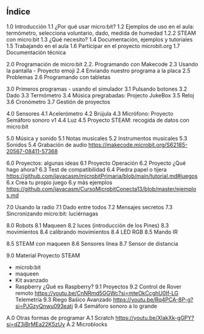 ## Índice

1.0 Introducción
1.1 ¿Por qué usar micro:bit?
1.2 Ejemplos de uso en el aula: termómetro, selecciona voluntario, dado, medida de humedad
1.2.2 STEAM con micro:bit
1.3 ¿Qué necesito?
1.4 Documentación, ejemplos y tutoriales
1.5 Trabajando en el aula
1.6 Participar en el proyecto microbit.org
1.7 Documentación técnica


2.0 Programación de micro:bit
2.2. Programando con Makecode
2.3 Usando la pantalla - Proyecto emoji
2.4 Enviando nuestro programa  a la placa
2.5 Problemas
2.6 Programando con tabletas 


3.0 Primeros programas - usando el simulador
3.1 Pulsando botones
3.2 Dado
3.3 Termómetro
3.4 Música pregrabadas:   Projecto JukeBox
3.5 Reloj
3.6 Cronómetro 
3.7 Gestión de proyectos


4.0 Sensores
4.1 Acelerómetro
4.2 Brújula
4.3 Micrófono: Proyecto Semáforo sonoro v1
4.4 Luz
4.5 Proyecto STEAM: recogida de datos con micro:bit

5.0 Música y sonido
5.1 Notas musicales
5.2 Instrumentos musicales
5.3 Sonidos
5.4 Grabación de audio https://makecode.microbit.org/S62185-20567-08411-57368

6.0 Proyectos: algunas ideas
6.1 Proyecto Operación 
6.2 Proyecto ¿Qué hago ahora?
6.3 Test de compatibilidad
6.4 Piedra papel o tijera https://github.com/javacasm/microbitPrimaria/blob/main/tutorial.md#juegos
6.x Crea tu propio juego
6.y más ejemplos  https://github.com/javacasm/CursoMicrobitConecta13/blob/master/ejemplos.md

7.0 Usando la radio
7.1 Dado entre todos
7.2 Mensajes secretos
7.3 Sincronizando micro:bit: luciérnagas

8.0 Robots
8.1 Maqueen
8.2 luces (introducción de los Pines)
8.3 movimientos
	8.4 calibrando movimientos
8.4 LED RGB
8.5 Mando IR

8.5 STEAM con maqueen
8.6 Sensores línea
8.7 Sensor de distancia

9.0 Material Proyecto STEAM
* microb:bit
* maqueen
* Kit avanzado
* Raspberry ¿Qué es Raspberry?
9.1 Proyectos
9.2 Control de Rover remoto https://youtu.be/CnNRmd5GGWc?si=mteOkCcghU0If-LG
	Telemetría
9.3 Riego 
	Baśico
	Avanzado https://youtu.be/Rq4PCA-8P-g?si=PJGzyQnwu093eatj
9.4 Semáforo sonoro a lo grande

A.0 Otras formas de programar
A.1 Scratch  https://youtu.be/XlakXk-gGPY?si=dZ3iBrMEa22K5zUy
A.2 Microblocks